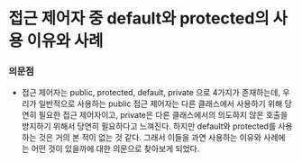 # 접근 제어자 중 default와 protected의 사용 이유와 사례



### 의문점

- 접근 제어자는 public, protected, default, private 으로 4가지가 존재하는데, 우리가 일반적으로 사용하는 public 접근 제어자는 다른 클래스에서 사용하기 위해 당연히 필요한 접근 제어자이고, private은 다른 클래스에서의 의도하지 않은 호출을 방지하기 위해서 당연히 필요하다고 느껴진다. 하지만 default와 protected를 사용하는 것은 거의 본 적이 없는 것 같다. 그래서 이들을 과연 사용하는 이유와 사례에는 어떤 것이 있을까에 대한 의문으로 찾아보게 되었다.
